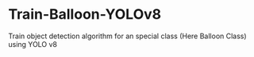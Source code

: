 # Train-Balloon-YOLOv8
Train object detection algorithm  for an special class (Here Balloon Class) using YOLO v8

